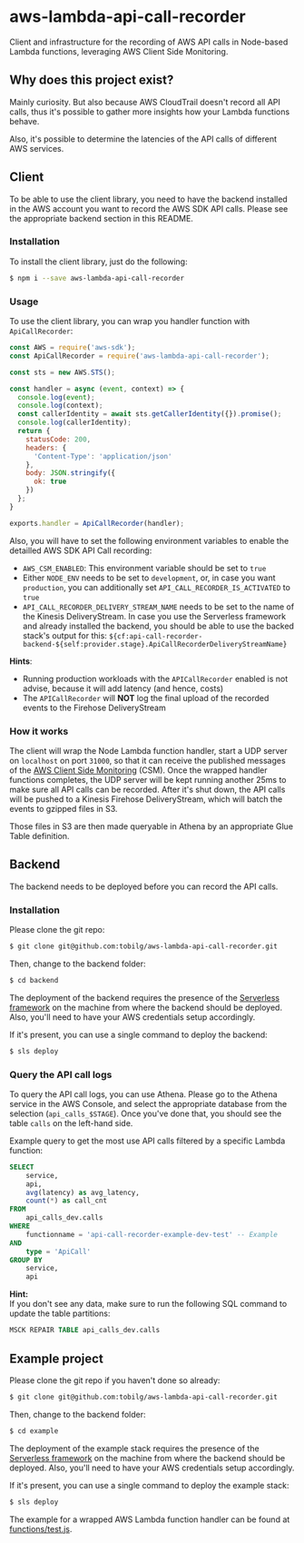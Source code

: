 # aws-lambda-api-call-recorder
Client and infrastructure for the recording of AWS API calls in Node-based Lambda functions, leveraging AWS Client Side Monitoring.

## Why does this project exist?

Mainly curiosity. But also because AWS CloudTrail doesn't record all API calls, thus it's possible to gather more insights how your Lambda functions behave.

Also, it's possible to determine the latencies of the API calls of different AWS services.

## Client

To be able to use the client library, you need to have the backend installed in the AWS account you want to record the AWS SDK API calls. Please see the appropriate backend section in this README.

### Installation

To install the client library, just do the following:

```bash
$ npm i --save aws-lambda-api-call-recorder
```

### Usage

To use the client library, you can wrap you handler function with `ApiCallRecorder`:

```javascript
const AWS = require('aws-sdk');
const ApiCallRecorder = require('aws-lambda-api-call-recorder');

const sts = new AWS.STS();

const handler = async (event, context) => {
  console.log(event);
  console.log(context);
  const callerIdentity = await sts.getCallerIdentity({}).promise();
  console.log(callerIdentity);
  return {
    statusCode: 200,
    headers: {
      'Content-Type': 'application/json'
    },
    body: JSON.stringify({
      ok: true
    })
  };
}

exports.handler = ApiCallRecorder(handler);
```

Also, you will have to set the following environment variables to enable the detailled AWS SDK API Call recording:

* `AWS_CSM_ENABLED`: This environment variable should be set to `true` 
* Either `NODE_ENV` needs to be set to `development`, or, in case you want `production`, you can additionally set `API_CALL_RECORDER_IS_ACTIVATED` to `true`
* `API_CALL_RECORDER_DELIVERY_STREAM_NAME` needs to be set to the name of the Kinesis DeliveryStream. In case you use the Serverless framework and already installed the backend, you should be able to use the backed stack's output for this: `${cf:api-call-recorder-backend-${self:provider.stage}.ApiCallRecorderDeliveryStreamName}`

**Hints**:  
* Running production workloads with the `APICallRecorder` enabled is not advise, because it will add latency (and hence, costs)
* The `APICallRecorder` will **NOT** log the final upload of the recorded events to the Firehose DeliveryStream

### How it works

The client will wrap the Node Lambda function handler, start a UDP server on `localhost` on port `31000`, so that it can receive the published messages of the [AWS Client Side Monitoring](https://docs.aws.amazon.com/sdk-for-javascript/v2/developer-guide/metrics.html) (CSM). Once the wrapped handler functions completes, the UDP server will be kept running another 25ms to make sure all API calls can be recorded. After it's shut down, the API calls will be pushed to a Kinesis Firehose DeliveryStream, which will batch the events to gzipped files in S3. 

Those files in S3 are then made queryable in Athena by an appropriate Glue Table definition.

## Backend

The backend needs to be deployed before you can record the API calls.

### Installation

Please clone the git repo:

```bash
$ git clone git@github.com:tobilg/aws-lambda-api-call-recorder.git
```

Then, change to the backend folder:

```bash
$ cd backend
```

The deployment of the backend requires the presence of the [Serverless framework](https://www.serverless.com) on the machine from where the backend should be deployed. Also, you'll need to have your AWS credentials setup accordingly. 

If it's present, you can use a single command to deploy the backend:

```bash
$ sls deploy
```

### Query the API call logs

To query the API call logs, you can use Athena. Please go to the Athena service in the AWS Console, and select the appropriate database from the selection (`api_calls_$STAGE`). Once you've done that, you should see the table `calls` on the left-hand side.

Example query to get the most use API calls filtered by a specific Lambda function:

```sql
SELECT
    service,
    api,
    avg(latency) as avg_latency,
    count(*) as call_cnt
FROM
    api_calls_dev.calls
WHERE
    functionname = 'api-call-recorder-example-dev-test' -- Example
AND
    type = 'ApiCall'
GROUP BY
    service,
    api
```

**Hint:**  
If you don't see any data, make sure to run the following SQL command to update the table partitions:

```sql
MSCK REPAIR TABLE api_calls_dev.calls
```

## Example project

Please clone the git repo if you haven't done so already:

```bash
$ git clone git@github.com:tobilg/aws-lambda-api-call-recorder.git
```

Then, change to the backend folder:

```bash
$ cd example
```

The deployment of the example stack requires the presence of the [Serverless framework](https://www.serverless.com) on the machine from where the backend should be deployed. Also, you'll need to have your AWS credentials setup accordingly. 

If it's present, you can use a single command to deploy the example stack:

```bash
$ sls deploy
```

The example for a wrapped AWS Lambda function handler can be found at [functions/test.js](example/functions/test.js).
